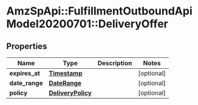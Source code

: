 # AmzSpApi::FulfillmentOutboundApiModel20200701::DeliveryOffer

## Properties
Name | Type | Description | Notes
------------ | ------------- | ------------- | -------------
**expires_at** | [**Timestamp**](Timestamp.md) |  | [optional] 
**date_range** | [**DateRange**](DateRange.md) |  | [optional] 
**policy** | [**DeliveryPolicy**](DeliveryPolicy.md) |  | [optional] 


